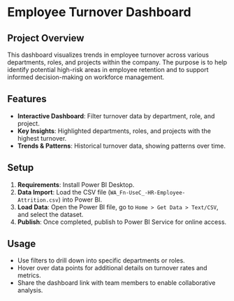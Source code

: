 # Employee Turnover Dashboard

## Project Overview
This dashboard visualizes trends in employee turnover across various departments, roles, and projects within the company. The purpose is to help identify potential high-risk areas in employee retention and to support informed decision-making on workforce management.

## Features
- **Interactive Dashboard**: Filter turnover data by department, role, and project.
- **Key Insights**: Highlighted departments, roles, and projects with the highest turnover.
- **Trends & Patterns**: Historical turnover data, showing patterns over time.

## Setup
1. **Requirements**: Install Power BI Desktop.
2. **Data Import**: Load the CSV file (`WA_Fn-UseC_-HR-Employee-Attrition.csv`) into Power BI.
3. **Load Data**: Open the Power BI file, go to `Home > Get Data > Text/CSV`, and select the dataset.
4. **Publish**: Once completed, publish to Power BI Service for online access.

## Usage
- Use filters to drill down into specific departments or roles.
- Hover over data points for additional details on turnover rates and metrics.
- Share the dashboard link with team members to enable collaborative analysis.
